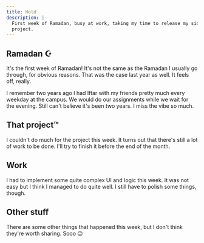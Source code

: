 ```yaml
---
title: Hold
description: |-
  First week of Ramadan, busy at work, taking my time to release my side
  project.
---
```


## Ramadan ☪️

It's the first week of Ramadan! It's not the same as the Ramadan I usually go
through, for obvious reasons. That was the case last year as well. It feels
off, really.

I remember two years ago I had Iftar with my friends pretty much every weekday
at the campus. We would do our assignments while we wait for the evening. Still
can't believe it's been two years. I miss the vibe so much.

## That project™

I couldn't do much for the project this week. It turns out that there's still
a lot of work to be done. I'll try to finish it before the end of the month.

## Work

I had to implement some quite complex UI and logic this week. It was not easy
but I think I managed to do quite well. I still have to polish some things,
though.

## Other stuff

There are some other things that happened this week, but I don't think they're
worth sharing. Sooo 😉
